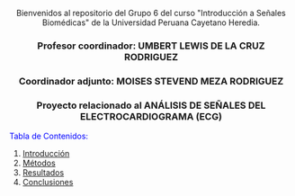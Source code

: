 <div align="center">

Bienvenidos al repositorio del Grupo 6 del curso "Introducción a Señales Biomédicas" de la Universidad Peruana Cayetano Heredia.  

### Profesor coordinador: UMBERT LEWIS DE LA CRUZ RODRIGUEZ  
### Coordinador adjunto: MOISES STEVEND MEZA RODRIGUEZ  
### Proyecto relacionado al ANÁLISIS DE SEÑALES DEL ELECTROCARDIOGRAMA (ECG)  
</div>

<span style="color:blue">Tabla de Contenidos:</span>
1. [Introducción](#introducción)
2. [Métodos](#métodos)
3. [Resultados](#resultados)
4. [Conclusiones](#conclusiones)





